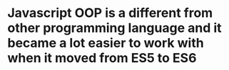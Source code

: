 # Javascript OOP is a different from other programming language and it became a lot easier to work with when it moved from ES5 to ES6
